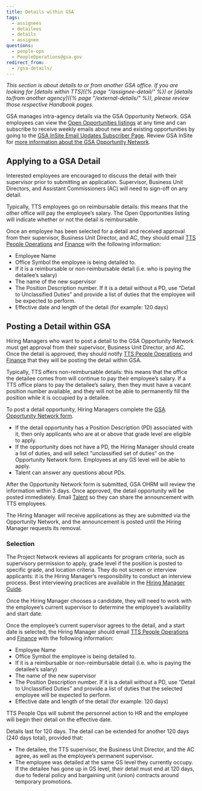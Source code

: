 ```yaml
---
title: Details within GSA
tags:
  - assignees
  - detailees
  - details
  - assignee
questions:
  - people-ops
  - PeopleOperations@gsa.gov
redirect_from:
  - /gsa-details/
---
```


_This section is about details to or from another GSA office. If you are looking
for [details within TTS]({% page "/assignee-detail/" %}) or [details to/from
another agency]({% page "/external-details/" %}), please review those respective
Handbook pages._

GSA manages intra-agency details via the GSA Opportunity Network. GSA employees
can view the
[Open Opportunities listings](https://docs.google.com/spreadsheets/d/1tvUDjm9bV42kHF7M7C7ZqA1PnI5qICnI4WBqZOMvDbU/edit)
at any time and can subscribe to receive weekly emails about new and existing
opportunities by going to the
[GSA InSite Email Updates Subscriber Page](https://public.govdelivery.com/accounts/USGSAIN/subscriber/topics).
Review GSA InSite for
[more information about the GSA Opportunity Network](https://insite.gsa.gov/employee-resources/training-and-development/opportunity-network).

## Applying to a GSA Detail

Interested employees are encouraged to discuss the detail with their supervisor
prior to submitting an application. Supervisor, Business Unit Directors, and
Assistant Commissioners (AC) will need to sign-off on any detail.

Typically, TTS employees go on reimbursable details: this means that the other
office will pay the employee’s salary. The Open Opportunities listing will
indicate whether or not the detail is reimbursable.

Once an employee has been selected for a detail and received approval from their
supervisor, Business Unit Director, and AC, they should email
[TTS People Operations](mailto:TTS-PeopleOps@gsa.gov) and
[Finance](mailto:18F-Finance-CS@gsa.gov) with the following information:

- Employee Name
- Office Symbol the employee is being detailed to.
- If it is a reimbursable or non-reimbursable detail (i.e. who is paying the
  detailee’s salary)
- The name of the new supervisor
- The Position Description number. If it is a detail without a PD, use “Detail
  to Unclassified Duties” and provide a list of duties that the employee will be
  expected to perform.
- Effective date and length of the detail (for example: 120 days)

## Posting a Detail within GSA

Hiring Managers who want to post a detail to the GSA Opportunity Network must
get approval from their supervisor, Business Unit Director, and AC. Once the
detail is approved, they should notify
[TTS People Operations](mailto:TTS-PeopleOps@gsa.gov) and
[Finance](mailto:18F-Finance-CS@gsa.gov) that they will be posting the detail
within GSA.

Typically, TTS offers non-reimbursable details: this means that the office the
detailee comes from will continue to pay their employee’s salary. If a TTS
office plans to pay the detailee’s salary, then they must have a vacant position
number available, and they will not be able to permanently fill the position
while it is occupied by a detailee.

To post a detail opportunity, Hiring Managers complete the
[GSA Opportunity Network form](https://insite.gsa.gov/topics/training-and-development/opportunity-network/post-an-opportunity).

- If the detail opportunity has a Position Description (PD) associated with it,
  then only applicants who are at or above that grade level are eligible to
  apply.
- If the opportunity does not have a PD, the Hiring Manager should create a list
  of duties, and will select “unclassified set of duties” on the Opportunity
  Network form. Employees at any GS level will be able to apply.
- Talent can answer any questions about PDs.

After the Opportunity Network form is submitted, GSA OHRM will review the
information within 3 days. Once approved, the detail opportunity will be posted
immediately. Email [Talent](mailto:jointts@gsa.gov) so they can share the
announcement with TTS employees.

The Hiring Manager will receive applications as they are submitted via the
Opportunity Network, and the announcement is posted until the Hiring Manager
requests its removal.

### Selection

The Project Network reviews all applicants for program criteria, such as
supervisory permission to apply, grade level if the position is posted to
specific grade, and location criteria. They do not screen or interview
applicants: it is the Hiring Manager’s responsibility to conduct an interview
process. Best interviewing practices are available in the
[Hiring Manager Guide](https://docs.google.com/document/d/1HDZYwc8E5_WepNvj55sqa3gc3W1NkHpd_110mSyD6RQ/edit#).

Once the Hiring Manager chooses a candidate, they will need to work with the
employee’s current supervisor to determine the employee’s availability and start
date.

Once the employee’s current supervisor agrees to the detail, and a start date is
selected, the Hiring Manager should email
[TTS People Operations](mailto:TTS-PeopleOps@gsa.gov) and
[Finance](mailto:18F-Finance-CS@gsa.gov) with the following information:

- Employee Name
- Office Symbol the employee is being detailed to.
- If it is a reimbursable or non-reimbursable detail (i.e. who is paying the
  detailee’s salary)
- The name of the new supervisor
- The Position Description number. If it is a detail without a PD, use “Detail
  to Unclassified Duties” and provide a list of duties that the selected
  employee will be expected to perform.
- Effective date and length of the detail (for example: 120 days)

TTS People Ops will submit the personnel action to HR and the employee will
begin their detail on the effective date.

Details last for 120 days. The detail can be extended for another 120 days (240
days total), provided that:

- The detailee, the TTS supervisor, the Business Unit Director, and the AC
  agree, as well as the employee’s permanent supervisor.
- The employee was detailed at the same GS level they currently occupy. If the
  detailee has gone up in GS level, their detail must end at 120 days, due to
  federal policy and bargaining unit (union) contracts around temporary
  promotions.
